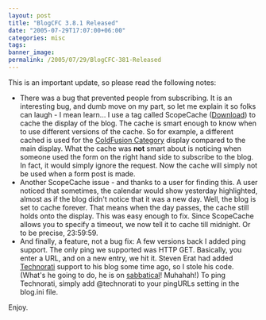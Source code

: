 ```yaml
---
layout: post
title: "BlogCFC 3.8.1 Released"
date: "2005-07-29T17:07:00+06:00"
categories: misc 
tags: 
banner_image: 
permalink: /2005/07/29/BlogCFC-381-Released
---
```


This is an important update, so please read the following notes:

<ul>
<li>There was a bug that prevented people from subscribing. It is an interesting bug, and dumb move on my part, so let me explain it so folks can laugh - I mean learn... I use a tag called ScopeCache (<a href="http://ray.camdenfamily.com/downloads/scopecache.zip">Download</a>) to cache the display of the blog. The cache is smart enough to know when to use different versions of the cache. So for example, a different cached is used for the <a href="http://ray.camdenfamily.com/index.cfm?mode=cat&catid=395FA1CE-D93A-60DF-CBD9B942C80F06B0">ColdFusion Category</a> display compared to the main display. What the cache was <b>not</b> smart about is noticing when someone used the form on the right hand side to subscribe to the blog. In fact, it would simply ignore the request. Now the cache will simply not be used when a form post is made.
<li>Another ScopeCache issue - and thanks to a user for finding this. A user noticed that sometimes, the calendar would show yesterday highlighted, almost as if the blog didn't notice that it was a new day. Well, the blog is set to cache forever. That means when the day passes, the cache still holds onto the display. This was easy enough to fix. Since ScopeCache allows you to specify a timeout, we now tell it to cache till midnight. Or to be precise, 23:59:59. 
<li>And finally, a feature, not a bug fix: A few versions back I added ping support. The only ping we supported was HTTP GET. Basically, you enter a URL, and on a new entry, we hit it. Steven Erat had added <a href="http://www.technorati.com">Technorati</a> support to his blog some time ago, so I stole his code. (What's he going to do, he is on <a href="http://www.talkingtree.com/blog/index.cfm?mode=entry&entry=63514BD4-50DA-0559-A06469B1A2629BEE">sabbatical</a>! Muhahah!) To ping Technorati, simply add @technorati to your pingURLs setting in the blog.ini file.
</ul>

Enjoy.